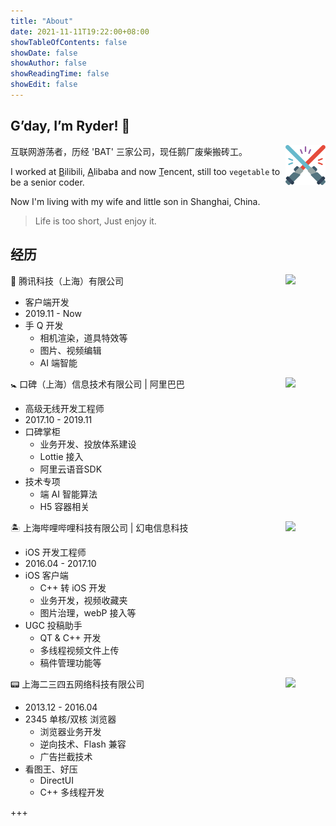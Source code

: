 ```yaml
---
title: "About"
date: 2021-11-11T19:22:00+08:00
showTableOfContents: false
showDate: false
showAuthor: false
showReadingTime: false
showEdit: false
---
```


## G’day, I’m Ryder! 👋

<img align='right' src='/sword.png' width='64px'>

互联网游荡者，历经 'BAT' 三家公司，现任鹅厂废柴搬砖工。

I worked at <u>B</u>ilibili, <u>A</u>libaba and now <u>T</u>encent, still too `vegetable` to be a senior coder.

Now I'm living with my wife and little son in Shanghai, China.

> Life is too short, Just enjoy it.

## 经历

🐧 腾讯科技（上海）有限公司
<img align='right' src='https://ryder-1252249141.cos.ap-shanghai.myqcloud.com/uPic/2021-11-15-qq.jpg' width='64px'>

* 客户端开发
* 2019.11 - Now
* 手 Q 开发
  * 相机渲染，道具特效等
  * 图片、视频编辑
  * AI 端智能

🚼 口碑（上海）信息技术有限公司 | 阿里巴巴
<img align='right' src='https://ryder-1252249141.cos.ap-shanghai.myqcloud.com/uPic/2021-11-15-merchant-logo.png' width='64px'>

* 高级无线开发工程师
* 2017.10 - 2019.11
* 口碑掌柜
  * 业务开发、投放体系建设
  * Lottie 接入
  * 阿里云语音SDK
* 技术专项
  * 端 AI 智能算法
  * H5 容器相关

🏝 上海哔哩哔哩科技有限公司 | 幻电信息科技
<img align='right' src='https://ryder-1252249141.cos.ap-shanghai.myqcloud.com/uPic/2021-11-15-bilibili-logo.png' width='64px'>

* iOS 开发工程师
* 2016.04 - 2017.10
* iOS 客户端
  * C++ 转 iOS 开发
  * 业务开发，视频收藏夹
  * 图片治理，webP 接入等
* UGC 投稿助手
  * QT & C++ 开发
  * 多线程视频文件上传
  * 稿件管理功能等

📟 上海二三四五网络科技有限公司
<img align='right' src='https://ryder-1252249141.cos.ap-shanghai.myqcloud.com/uPic/2021-11-15-2345.jpg' width='64px'>

* 2013.12 - 2016.04
* 2345 单核/双核 浏览器
  * 浏览器业务开发
  * 逆向技术、Flash 兼容
  * 广告拦截技术
* 看图王、好压
  * DirectUI
  * C++ 多线程开发


+++